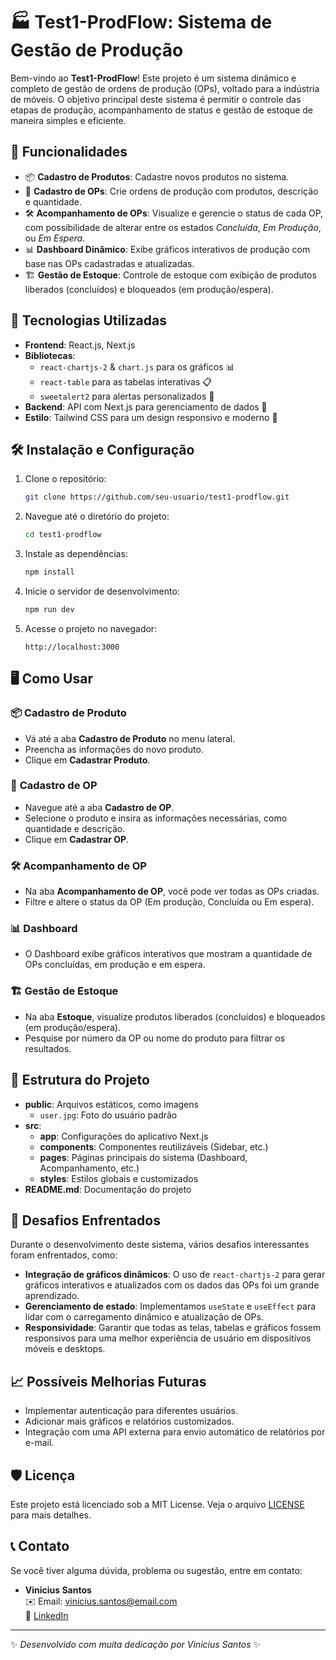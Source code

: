 # 🏭 **Test1-ProdFlow: Sistema de Gestão de Produção**

Bem-vindo ao **Test1-ProdFlow**! Este projeto é um sistema dinâmico e completo de gestão de ordens de produção (OPs), voltado para a indústria de móveis. O objetivo principal deste sistema é permitir o controle das etapas de produção, acompanhamento de status e gestão de estoque de maneira simples e eficiente.

## 🚀 **Funcionalidades**
- 📦 **Cadastro de Produtos**: Cadastre novos produtos no sistema.
- 📝 **Cadastro de OPs**: Crie ordens de produção com produtos, descrição e quantidade.
- 🛠️ **Acompanhamento de OPs**: Visualize e gerencie o status de cada OP, com possibilidade de alterar entre os estados _Concluída_, _Em Produção_, ou _Em Espera_.
- 📊 **Dashboard Dinâmico**: Exibe gráficos interativos de produção com base nas OPs cadastradas e atualizadas.
- 🏗️ **Gestão de Estoque**: Controle de estoque com exibição de produtos liberados (concluídos) e bloqueados (em produção/espera).

## 🔧 **Tecnologias Utilizadas**
- **Frontend**: React.js, Next.js
- **Bibliotecas**: 
  - `react-chartjs-2` & `chart.js` para os gráficos 📊
  - `react-table` para as tabelas interativas 📋
  - `sweetalert2` para alertas personalizados 💬
- **Backend**: API com Next.js para gerenciamento de dados 📡
- **Estilo**: Tailwind CSS para um design responsivo e moderno 💅

## 🛠️ **Instalação e Configuração**

1. Clone o repositório:
    ```bash
    git clone https://github.com/seu-usuario/test1-prodflow.git
    ```

2. Navegue até o diretório do projeto:
    ```bash
    cd test1-prodflow
    ```

3. Instale as dependências:
    ```bash
    npm install
    ```

4. Inicie o servidor de desenvolvimento:
    ```bash
    npm run dev
    ```

5. Acesse o projeto no navegador:
    ```
    http://localhost:3000
    ```

## 🖥️ **Como Usar**

### 📦 **Cadastro de Produto**
- Vá até a aba **Cadastro de Produto** no menu lateral.
- Preencha as informações do novo produto.
- Clique em **Cadastrar Produto**.

### 📝 **Cadastro de OP**
- Navegue até a aba **Cadastro de OP**.
- Selecione o produto e insira as informações necessárias, como quantidade e descrição.
- Clique em **Cadastrar OP**.

### 🛠️ **Acompanhamento de OP**
- Na aba **Acompanhamento de OP**, você pode ver todas as OPs criadas.
- Filtre e altere o status da OP (Em produção, Concluída ou Em espera).

### 📊 **Dashboard**
- O Dashboard exibe gráficos interativos que mostram a quantidade de OPs concluídas, em produção e em espera.

### 🏗️ **Gestão de Estoque**
- Na aba **Estoque**, visualize produtos liberados (concluídos) e bloqueados (em produção/espera).
- Pesquise por número da OP ou nome do produto para filtrar os resultados.

## 📂 **Estrutura do Projeto**

- **public**: Arquivos estáticos, como imagens
  - `user.jpg`: Foto do usuário padrão
- **src**:
  - **app**: Configurações do aplicativo Next.js
  - **components**: Componentes reutilizáveis (Sidebar, etc.)
  - **pages**: Páginas principais do sistema (Dashboard, Acompanhamento, etc.)
  - **styles**: Estilos globais e customizados
- **README.md**: Documentação do projeto



## 🎯 **Desafios Enfrentados**
Durante o desenvolvimento deste sistema, vários desafios interessantes foram enfrentados, como:

- **Integração de gráficos dinâmicos**: O uso de `react-chartjs-2` para gerar gráficos interativos e atualizados com os dados das OPs foi um grande aprendizado.
- **Gerenciamento de estado**: Implementamos `useState` e `useEffect` para lidar com o carregamento dinâmico e atualização de OPs.
- **Responsividade**: Garantir que todas as telas, tabelas e gráficos fossem responsivos para uma melhor experiência de usuário em dispositivos móveis e desktops.

## 📈 **Possíveis Melhorias Futuras**
- Implementar autenticação para diferentes usuários.
- Adicionar mais gráficos e relatórios customizados.
- Integração com uma API externa para envio automático de relatórios por e-mail.

## 🛡️ **Licença**
Este projeto está licenciado sob a MIT License. Veja o arquivo [LICENSE](LICENSE) para mais detalhes.

## 📞 **Contato**
Se você tiver alguma dúvida, problema ou sugestão, entre em contato:

- **Vinicius Santos**  
  ✉️ Email: vinicius.santos@email.com  
  🔗 [LinkedIn](https://www.linkedin.com/in/vinicius-souza-santoss/)  

---

✨ _Desenvolvido com muita dedicação por Vinicius Santos_ ✨

